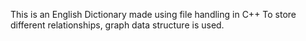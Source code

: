 This is an English Dictionary made using file handling in C++
To store different relationships, graph data structure is used.
